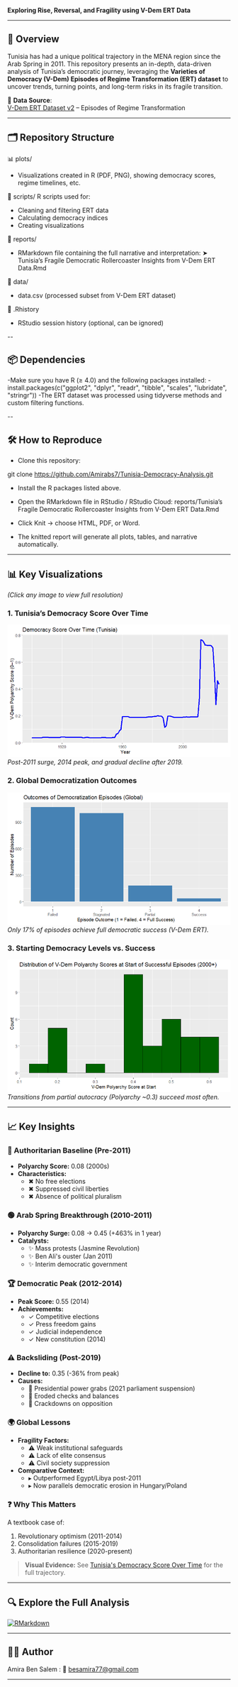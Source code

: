 **Exploring Rise, Reversal, and Fragility using V-Dem ERT Data**  

---

## 📌 Overview  
Tunisia has had a unique political trajectory in the MENA region since the Arab Spring in 2011. This repository presents an in-depth, data-driven analysis of Tunisia’s democratic journey, leveraging the **Varieties of Democracy (V-Dem) Episodes of Regime Transformation (ERT) dataset** to uncover trends, turning points, and long-term risks in its fragile transition.

📍 **Data Source**:  
[V-Dem ERT Dataset v2](https://www.v-dem.net/) – Episodes of Regime Transformation  

---


## 🗂️ Repository Structure

📊 plots/
- Visualizations created in R (PDF, PNG), showing democracy scores, regime timelines, etc.

📜 scripts/
R scripts used for:
- Cleaning and filtering ERT data
- Calculating democracy indices
- Creating visualizations

📝 reports/
- RMarkdown file containing the full narrative and interpretation: ➤ Tunisia’s Fragile Democratic Rollercoaster Insights from V-Dem ERT Data.Rmd

📁 data/
- data.csv (processed subset from V-Dem ERT dataset)

🔁 .Rhistory
- RStudio session history (optional, can be ignored)




--


## 📦 Dependencies

-Make sure you have R (≥ 4.0) and the following packages installed:
-install.packages(c("ggplot2", "dplyr", "readr", "tibble", "scales", "lubridate", "stringr"))
-The ERT dataset was processed using tidyverse methods and custom filtering functions.


--

## 🛠️ How to Reproduce

- Clone this repository:

git clone https://github.com/Amirabs7/Tunisia-Democracy-Analysis.git

- Install the R packages listed above.
- Open the RMarkdown file in RStudio / RStudio Cloud:
reports/Tunisia’s Fragile Democratic Rollercoaster Insights from V-Dem ERT Data.Rmd

- Click Knit → choose HTML, PDF, or Word.

- The knitted report will generate all plots, tables, and narrative automatically.

---

## 📊 Key Visualizations  
*(Click any image to view full resolution)*  

### 1. Tunisia’s Democracy Score Over Time  
[![Polyarchy Index](Democracy%20score%20over%20time%20Tunisia.png)](Democracy%20score%20over%20time%20Tunisia.png)  
*Post-2011 surge, 2014 peak, and gradual decline after 2019.*  

### 2. Global Democratization Outcomes  
[![Success Rates](Outcomes%20of%20democratization%20episodes%20gloabl.png)](Outcomes%20of%20democratization%20episodes%20gloabl.png)  
*Only 17% of episodes achieve full democratic success (V-Dem ERT).*  

### 3. Starting Democracy Levels vs. Success  
[![Initial Conditions Matter](Starting%20Democracy%20Levels%20of%20Successful%20Transitions%20Since%202000.png)](Starting%20Democracy%20Levels%20of%20Successful%20Transitions%20Since%202000.png)  
*Transitions from partial autocracy (Polyarchy ~0.3) succeed most often.*  

---

## 📈 Key Insights

### 🔴 Authoritarian Baseline (Pre-2011)
- **Polyarchy Score:** 0.08 (2000s)
- **Characteristics:**
  - ✖ No free elections
  - ✖ Suppressed civil liberties
  - ✖ Absence of political pluralism

### 🟢 Arab Spring Breakthrough (2010-2011)
- **Polyarchy Surge:** 0.08 → 0.45 (+463% in 1 year)
- **Catalysts:**
  - ✨ Mass protests (Jasmine Revolution)
  - ✨ Ben Ali's ouster (Jan 2011)
  - ✨ Interim democratic government

### 🏆 Democratic Peak (2012-2014)
- **Peak Score:** 0.55 (2014)
- **Achievements:**
  - ✓ Competitive elections
  - ✓ Press freedom gains
  - ✓ Judicial independence
  - ✓ New constitution (2014)

### ⚠️ Backsliding (Post-2019)
- **Decline to:** 0.35 (-36% from peak)
- **Causes:**
  - 🔻 Presidential power grabs (2021 parliament suspension)
  - 🔻 Eroded checks and balances
  - 🔻 Crackdowns on opposition

### 🌍 Global Lessons
- **Fragility Factors:**
  - ⚠️ Weak institutional safeguards
  - ⚠️ Lack of elite consensus
  - ⚠️ Civil society suppression
- **Comparative Context:**
  - ▸ Outperformed Egypt/Libya post-2011
  - ▸ Now parallels democratic erosion in Hungary/Poland

### ❓ Why This Matters
A textbook case of:
1. Revolutionary optimism (2011-2014)
2. Consolidation failures (2015-2019)
3. Authoritarian resilience (2020-present)

> **Visual Evidence:** See [Tunisia's Democracy Score Over Time](Democracy%20score%20over%20time%20Tunisia.png) for the full trajectory.

---


## 🔍 Explore the Full Analysis
[![RMarkdown](https://img.shields.io/badge/Open_Full_Report-RMarkdown-blue?logo=R)](Tunisia%E2%80%99s%20Fragile%20Democratic%20Rollercoaster%20Insights%20from%20V-Dem%20ERT%20Data.Rmd)

---
  
  ## 👩‍💻 Author
  
Amira Ben Salem  : 📧 besamira77@gmail.com

  ---



  
